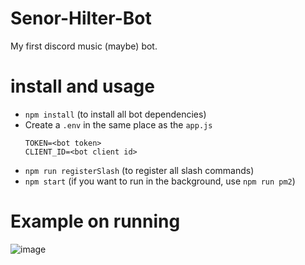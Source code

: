 # Senor-Hilter-Bot
My first discord music (maybe) bot.

# install and usage
* `npm install` (to install all bot dependencies)
* Create a `.env` in the same place as the `app.js`
  ```
  TOKEN=<bot token>
  CLIENT_ID=<bot client id>
  ```
* `npm run registerSlash` (to register all slash commands)
* `npm start` (if you want to run in the background, use `npm run pm2`)

# Example on running
![image](https://github.com/fffffffffffffffffff19/Senor-Hilter-Bot/assets/108289513/339f8507-76cf-4cc7-bd44-28808e03f307)
